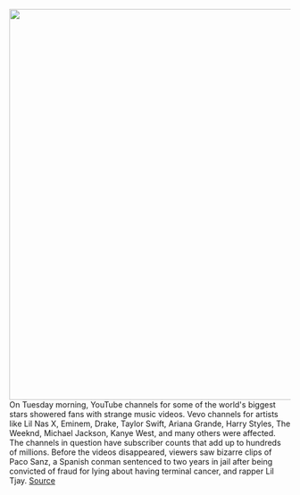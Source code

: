 <img src='https://cdn.vox-cdn.com/thumbor/WhgdSRaney_88g3mxWYPrgeY72U=/0x0:2040x1360/1200x800/filters:focal(857x517:1183x843)/cdn.vox-cdn.com/uploads/chorus_image/image/70715511/acastro_180322_1777_youtube_0001.0.jpg' width='700px' /><br/>
On Tuesday morning, YouTube channels for some of the world's biggest stars showered fans with strange music videos. Vevo channels for artists like Lil Nas X, Eminem, Drake, Taylor Swift, Ariana Grande, Harry Styles, The Weeknd, Michael Jackson, Kanye West, and many others were affected. The channels in question have subscriber counts that add up to hundreds of millions. Before the videos disappeared, viewers saw bizarre clips of Paco Sanz, a Spanish conman sentenced to two years in jail after being convicted of fraud for lying about having terminal cancer, and rapper Lil Tjay.
<a href='https://www.theverge.com/2022/4/6/23012513/youtube-vevo-hack-lil-nas-x-taylor-swift-michael-jackson'> Source <a/>